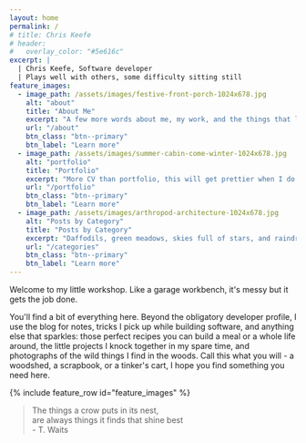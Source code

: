 ```yaml
---
layout: home
permalink: /
# title: Chris Keefe
# header:
#   overlay_color: "#5e616c"
excerpt: |
  | Chris Keefe, Software developer
  | Plays well with others, some difficulty sitting still
feature_images:
  - image_path: /assets/images/festive-front-porch-1024x678.jpg
    alt: "about"
    title: "About Me"
    excerpt: "A few more words about me, my work, and the things that light me up."
    url: "/about"
    btn_class: "btn--primary"
    btn_label: "Learn more"
  - image_path: /assets/images/summer-cabin-come-winter-1024x678.jpg
    alt: "portfolio"
    title: "Portfolio"
    excerpt: "More CV than portfolio, this will get prettier when I do more frontend work."
    url: "/portfolio"
    btn_class: "btn--primary"
    btn_label: "Learn more"
  - image_path: /assets/images/arthropod-architecture-1024x678.jpg
    alt: "Posts by Category"
    title: "Posts by Category"
    excerpt: "Daffodils, green meadows, skies full of stars, and raindrops on roses"
    url: "/categories"
    btn_class: "btn--primary"
    btn_label: "Learn more"      
---
```

Welcome to my little workshop.
Like a garage workbench, it's messy but it gets the job done.

You'll find a bit of everything here.
Beyond the obligatory developer profile,
I use the blog for notes, tricks I pick up while building software,
and anything else that sparkles:
those perfect recipes you can build a meal or a whole life around,
the little projects I knock together in my spare time,
and photographs of the wild things I find in the woods.
Call this what you will - a woodshed, a scrapbook, or a tinker's cart,
I hope you find something you need here.

{% include feature_row id="feature_images" %}

> The things a crow puts in its nest,  
> are always things it finds that shine best  
> \- T. Waits
